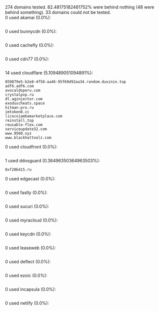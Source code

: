274 domains tested. 82.48175182481752% were behind nothing (48 were behind something). 33 domains could not be tested.<br>
0 used akamai (0.0%):
```

```

0 used bunnycdn (0.0%):
```

```

0 used cachefly (0.0%):
```

```

0 used cdn77 (0.0%):
```

```

14 used cloudflare (5.109489051094891%):
```
059879e5-b2e8-4f58-aa46-95f69d92aa34.random.duxinin.top
adf6.adf6.com
avocaldoperu.com
crystalpvp.ru
dl.aginjector.com
exoduscheats.space
hitman-pro.ru
imtoken8.cc
licocojambamarketplace.com
reinstall.top
reusable-flex.com
serviceupdate32.com
www.9560.xyz
www.blackhattoolz.com
```

0 used cloudfront (0.0%):
```

```

1 used ddosguard (0.36496350364963503%):
```
0xf20b415.ru
```

0 used edgecast (0.0%):
```

```

0 used fastly (0.0%):
```

```

0 used sucuri (0.0%):
```

```

0 used myracloud (0.0%):
```

```

0 used keycdn (0.0%):
```

```

0 used leaseweb (0.0%):
```

```

0 used deflect (0.0%):
```

```

0 used ezoic (0.0%):
```

```

0 used incapsula (0.0%):
```

```

0 used netlify (0.0%):
```

```
